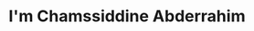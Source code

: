 ---
title : "I'm Chamssiddine Abderrahim"
# full screen navigation
first_name : "Chamssiddine"
last_name : "Abderrahim"
bg_image : "images/backgrounds/hero.png"
# animated text loop
occupations:
- "DevOps"
- "Cloud"
- "Motion Graphics"
- "Blender"

# slider background image loop
slider_images:
- "images/slider/first.png"
- "images/slider/second.png"
- "images/slider/third.png"




# button
button:
  enable : true
  label : "HIRE ME"
  link : "#contact"


# custom style
custom_class: "" 
custom_attributes: "" 
custom_css: ""

---